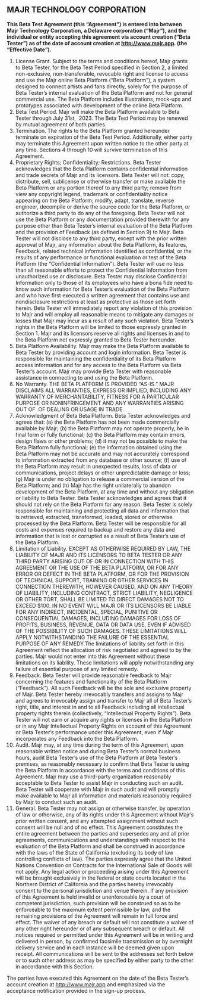 ## MAJR TECHNOLOGY CORPORATION  

**This Beta Test Agreement (this “Agreement”) is entered into between Majr Technology Corporation, a Delaware corporation (“Majr”), and the individual or entity accepting this agreement via account creation (“Beta Tester”) as of the date of account creation at http://www.majr.app. (the “Effective Date”).** 

1.	License Grant. Subject to the terms and conditions hereof, Majr grants to Beta Tester, for the Beta Test Period specified in Section 2, a limited non-exclusive, non-transferable, revocable right and license to access and use the Majr online Beta Platform (“Beta Platform”), a system designed to connect artists and fans directly, solely for the purpose of Beta Tester’s internal evaluation of the Beta Platform and not for general commercial use. The Beta Platform includes illustrations, mock-ups and prototypes associated with development of the online Beta Platform.  
2.	Beta Test Period. Majr will make the Beta Platform available to Beta Tester through July 31st,  2023. The Beta Test Period may be renewed by mutual agreement of both parties. 
3.	Termination. The rights to the Beta Platform granted hereunder terminate on expiration of the Beta Test Period. Additionally, either party may terminate this Agreement upon written notice to the other party at any time. Sections 4 through 10 will survive termination of this Agreement.
4.	Proprietary Rights; Confidentiality; Restrictions. Beta Tester acknowledges that the Beta Platform contains confidential information and trade secrets of Majr and its licensors. Beta Tester will not: copy, distribute, sell, sublicense or otherwise transfer or make available the Beta Platform or any portion thereof to any third party; remove from view any copyright legend, trademark or confidentiality notice appearing on the Beta Platform; modify, adapt, translate, reverse engineer, decompile or derive the source code for the Beta Platform, or authorize a third party to do any of the foregoing. Beta Tester will not use the Beta Platform or any documentation provided therewith for any purpose other than Beta Tester’s internal evaluation of the Beta Platform and the provision of Feedback (as defined in Section 9) to Majr. Beta Tester will not disclose to any third party, except with the prior written approval of Majr, any information about the Beta Platform, its features, Feedback, related technical information identified as confidential, or the results of any performance or functional evaluation or test of the Beta Platform (the “Confidential Information”). Beta Tester will use no less than all reasonable efforts to protect the Confidential Information from unauthorized use or disclosure. Beta Tester may disclose Confidential Information only to those of its employees who have a bona fide need to know such information for Beta Tester’s evaluation of the Beta Platform and who have first executed a written agreement that contains use and nondisclosure restrictions at least as protective as those set forth herein. Beta Tester will immediately report any violation of this provision to Majr and will employ all reasonable means to mitigate any damages or losses that Majr may incur as a result of any such violation. Beta Tester’s rights in the Beta Platform will be limited to those expressly granted in Section 1. Majr and its licensors reserve all rights and licenses in and to the Beta Platform not expressly granted to Beta Tester hereunder.
5.	Beta Platform Availability. Majr may make the Beta Platform available to Beta Tester by providing account and login information. Beta Tester is responsible for maintaining the confidentiality of its Beta Platform access information and for any access to the Beta Platform via Beta Tester’s account. Majr may provide Beta Tester with reasonable assistance in connecting to and using the Beta Platform.
6.	No Warranty. THE BETA PLATFORM IS PROVIDED “AS-IS.” MAJR DISCLAIMS ALL WARRANTIES, EXPRESS OR IMPLIED, INCLUDING ANY WARRANTY OF MERCHANTABILITY, FITNESS FOR A PARTICULAR PURPOSE OR NONINFRINGEMENT AND ANY WARRANTIES ARISING OUT OF  OF DEALING OR USAGE IN TRADE.
7.	Acknowledgment of Beta Beta Platform. Beta Tester acknowledges and agrees that: (a) the Beta Platform has not been made commercially available by Majr; (b) the Beta Platform may not operate properly, be in final form or fully functional; (c) the Beta Platform may contain errors, design flaws or other problems; (d) it may not be possible to make the Beta Platform fully functional; (e) the information obtained using the Beta Platform may not be accurate and may not accurately correspond to information extracted from any database or other source; (f) use of the Beta Platform may result in unexpected results, loss of data or communications, project delays or other unpredictable damage or loss; (g) Majr is under no obligation to release a commercial version of the Beta Platform; and (h) Majr has the right unilaterally to abandon development of the Beta Platform, at any time and without any obligation or liability to Beta Tester. Beta Tester acknowledges and agrees that it should not rely on the Beta Platform for any reason. Beta Tester is solely responsible for maintaining and protecting all data and information that is retrieved, extracted, transformed, loaded, stored or otherwise processed by the Beta Platform. Beta Tester will be responsible for all costs and expenses required to backup and restore any data and information that is lost or corrupted as a result of Beta Tester’s use of the Beta Platform.
8.	Limitation of Liability. EXCEPT AS OTHERWISE REQUIRED BY LAW, THE LIABILITY OF MAJR AND ITS LICENSORS TO BETA TESTER OR ANY THIRD PARTY ARISING OUT OF OR IN CONNECTION WITH THIS AGREEMENT OR THE USE OF THE BETA PLATFORM, OR FOR ANY ERROR OR DEFECT IN THE BETA PLATFORM, OR FOR THE PROVISION OF TECHNICAL SUPPORT, TRAINING OR OTHER SERVICES IN CONNECTION THEREWITH, HOWEVER CAUSED, AND ON ANY THEORY OF LIABILITY, INCLUDING CONTRACT, STRICT LIABILITY, NEGLIGENCE OR OTHER TORT, SHALL BE LIMITED TO DIRECT DAMAGES NOT TO EXCEED $100. IN NO EVENT WILL MAJR OR ITS LICENSORS BE LIABLE FOR ANY INDIRECT, INCIDENTAL, SPECIAL, PUNITIVE OR CONSEQUENTIAL DAMAGES, INCLUDING DAMAGES FOR LOSS OF PROFITS, BUSINESS, REVENUE, DATA OR DATA USE, EVEN IF ADVISED OF THE POSSIBILITY OF SUCH DAMAGES. THESE LIMITATIONS WILL APPLY NOTWITHSTANDING THE FAILURE OF THE ESSENTIAL PURPOSE OF ANY REMEDY.The limitations of liability set forth in this Agreement reflect the allocation of risk negotiated and agreed to by the parties. Majr would not enter into this Agreement without these limitations on its liability. These limitations will apply notwithstanding any failure of essential purpose of any limited remedy.
9.	Feedback. Beta Tester will provide reasonable feedback to Majr concerning the features and functionality of the Beta Platform (“Feedback”). All such Feedback will be the sole and exclusive property of Majr. Beta Tester hereby irrevocably transfers and assigns to Majr and agrees to irrevocably assign and transfer to Majr all of Beta Tester’s right, title, and interest in and to all Feedback including all intellectual property rights therein (collectively, “Intellectual Property Rights”). Beta Tester will not earn or acquire any rights or licenses in the Beta Platform or in any Majr Intellectual Property Rights on account of this Agreement or Beta Tester’s performance under this Agreement, even if Majr incorporates any Feedback into the Beta Platform.
10.	Audit. Majr may, at any time during the term of this Agreement, upon reasonable written notice and during Beta Tester’s normal business hours, audit Beta Tester’s use of the Beta Platform at Beta Tester’s premises, as reasonably necessary to confirm that Beta Tester is using the Beta Platform in accordance with the terms and conditions of this Agreement. Majr may use a third-party organization reasonably acceptable to Beta Tester to assist Majr in conducting such an audit. Beta Tester will cooperate with Majr in such audit and will promptly make available to Majr all information and materials reasonably required by Majr to conduct such an audit.
11.	General. Beta Tester may not assign or otherwise transfer, by operation of law or otherwise, any of its rights under this Agreement without Majr’s prior written consent, and any attempted assignment without such consent will be null and of no effect. This Agreement constitutes the entire agreement between the parties and supersedes any and all prior agreements, communications and understandings with respect to the evaluation of the Beta Platform and shall be construed in accordance with the laws of the State of California (excluding its body of law controlling conflicts of law). The parties expressly agree that the United Nations Convention on Contracts for the International Sale of Goods will not apply. Any legal action or proceeding arising under this Agreement will be brought exclusively in the federal or state courts located in the Northern District of California and the parties hereby irrevocably consent to the personal jurisdiction and venue therein. If any provision of this Agreement is held invalid or unenforceable by a court of competent jurisdiction, such provision will be construed so as to be enforceable to the maximum extent permissible by law, and the remaining provisions of the Agreement will remain in full force and effect. The waiver of any breach or default will not constitute a waiver of any other right hereunder or of any subsequent breach or default. All notices required or permitted under this Agreement will be in writing and delivered in person, by confirmed facsimile transmission or by overnight delivery service and in each instance will be deemed given upon receipt. All communications will be sent to the addresses set forth below or to such other address as may be specified by either party to the other in accordance with this Section.‍  

The parties have executed this Agreement on the date of the Beta Tester’s account creation at http://www.majr.app and emphasized via the acceptance notification provided in the sign-up process.‍
